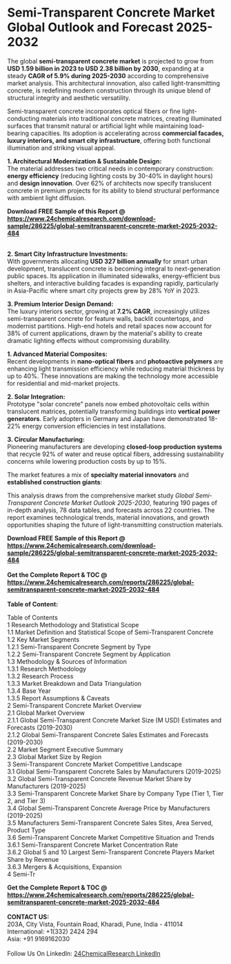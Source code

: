 <h1>Semi-Transparent Concrete Market Global Outlook and Forecast 2025-2032</h1><p>The global <strong>semi-transparent concrete market</strong> is projected to grow from <strong>USD 1.59 billion in 2023 to USD 2.38 billion by 2030</strong>, expanding at a steady <strong>CAGR of 5.9% during 2025-2030</strong> according to comprehensive market analysis. This architectural innovation, also called light-transmitting concrete, is redefining modern construction through its unique blend of structural integrity and aesthetic versatility.</p><p>Semi-transparent concrete incorporates optical fibers or fine light-conducting materials into traditional concrete matrices, creating illuminated surfaces that transmit natural or artificial light while maintaining load-bearing capacities. Its adoption is accelerating across <strong>commercial facades, luxury interiors, and smart city infrastructure</strong>, offering both functional illumination and striking visual appeal.</p><p><strong>1. Architectural Modernization &amp; Sustainable Design:</strong><br>
The material addresses two critical needs in contemporary construction: <strong>energy efficiency</strong> (reducing lighting costs by 30-40% in daylight hours) and <strong>design innovation</strong>. Over 62% of architects now specify translucent concrete in premium projects for its ability to blend structural performance with ambient light diffusion.</p><div><b>Download FREE Sample of this Report @ 
            <a href="https://www.24chemicalresearch.com/download-sample/286225/global-semitransparent-concrete-market-2025-2032-484">
            https://www.24chemicalresearch.com/download-sample/286225/global-semitransparent-concrete-market-2025-2032-484</a></b></div><br><p><strong>2. Smart City Infrastructure Investments:</strong><br>
With governments allocating <strong>USD 327 billion annually</strong> for smart urban development, translucent concrete is becoming integral to next-generation public spaces. Its application in illuminated sidewalks, energy-efficient bus shelters, and interactive building facades is expanding rapidly, particularly in Asia-Pacific where smart city projects grew by 28% YoY in 2023.</p><p><strong>3. Premium Interior Design Demand:</strong><br>
The luxury interiors sector, growing at <strong>7.2% CAGR</strong>, increasingly utilizes semi-transparent concrete for feature walls, backlit countertops, and modernist partitions. High-end hotels and retail spaces now account for 38% of current applications, drawn by the material's ability to create dramatic lighting effects without compromising durability.</p><p><strong>1. Advanced Material Composites:</strong><br>
Recent developments in <strong>nano-optical fibers</strong> and <strong>photoactive polymers</strong> are enhancing light transmission efficiency while reducing material thickness by up to 40%. These innovations are making the technology more accessible for residential and mid-market projects.</p><p><strong>2. Solar Integration:</strong><br>
Prototype "solar concrete" panels now embed photovoltaic cells within translucent matrices, potentially transforming buildings into <strong>vertical power generators</strong>. Early adopters in Germany and Japan have demonstrated 18-22% energy conversion efficiencies in test installations.</p><p><strong>3. Circular Manufacturing:</strong><br>
Pioneering manufacturers are developing <strong>closed-loop production systems</strong> that recycle 92% of water and reuse optical fibers, addressing sustainability concerns while lowering production costs by up to 15%.</p><p>The market features a mix of <strong>specialty material innovators</strong> and <strong>established construction giants</strong>:</p><p>This analysis draws from the comprehensive market study <em>Global Semi-Transparent Concrete Market Outlook 2025-2030</em>, featuring 190 pages of in-depth analysis, 78 data tables, and forecasts across 22 countries. The report examines technological trends, material innovations, and growth opportunities shaping the future of light-transmitting construction materials.</p><div><b>Download FREE Sample of this Report @ 
            <a href="https://www.24chemicalresearch.com/download-sample/286225/global-semitransparent-concrete-market-2025-2032-484">
            https://www.24chemicalresearch.com/download-sample/286225/global-semitransparent-concrete-market-2025-2032-484</a></b></div><br><div><b>Get the Complete Report & TOC @ 
            <a href="https://www.24chemicalresearch.com/reports/286225/global-semitransparent-concrete-market-2025-2032-484">
            https://www.24chemicalresearch.com/reports/286225/global-semitransparent-concrete-market-2025-2032-484</a></b></div><br>
            <b>Table of Content:</b><p>Table of Contents<br />
1 Research Methodology and Statistical Scope<br />
1.1 Market Definition and Statistical Scope of Semi-Transparent Concrete<br />
1.2 Key Market Segments<br />
1.2.1 Semi-Transparent Concrete Segment by Type<br />
1.2.2 Semi-Transparent Concrete Segment by Application<br />
1.3 Methodology & Sources of Information<br />
1.3.1 Research Methodology<br />
1.3.2 Research Process<br />
1.3.3 Market Breakdown and Data Triangulation<br />
1.3.4 Base Year<br />
1.3.5 Report Assumptions & Caveats<br />
2 Semi-Transparent Concrete Market Overview<br />
2.1 Global Market Overview<br />
2.1.1 Global Semi-Transparent Concrete Market Size (M USD) Estimates and Forecasts (2019-2030)<br />
2.1.2 Global Semi-Transparent Concrete Sales Estimates and Forecasts (2019-2030)<br />
2.2 Market Segment Executive Summary<br />
2.3 Global Market Size by Region<br />
3 Semi-Transparent Concrete Market Competitive Landscape<br />
3.1 Global Semi-Transparent Concrete Sales by Manufacturers (2019-2025)<br />
3.2 Global Semi-Transparent Concrete Revenue Market Share by Manufacturers (2019-2025)<br />
3.3 Semi-Transparent Concrete Market Share by Company Type (Tier 1, Tier 2, and Tier 3)<br />
3.4 Global Semi-Transparent Concrete Average Price by Manufacturers (2019-2025)<br />
3.5 Manufacturers Semi-Transparent Concrete Sales Sites, Area Served, Product Type<br />
3.6 Semi-Transparent Concrete Market Competitive Situation and Trends<br />
3.6.1 Semi-Transparent Concrete Market Concentration Rate<br />
3.6.2 Global 5 and 10 Largest Semi-Transparent Concrete Players Market Share by Revenue<br />
3.6.3 Mergers & Acquisitions, Expansion<br />
4 Semi-Tr</p><div><b>Get the Complete Report & TOC @ 
            <a href="https://www.24chemicalresearch.com/reports/286225/global-semitransparent-concrete-market-2025-2032-484">
            https://www.24chemicalresearch.com/reports/286225/global-semitransparent-concrete-market-2025-2032-484</a></b></div><br><b>CONTACT US:</b><br>
            203A, City Vista, Fountain Road, Kharadi, Pune, India - 411014<br>
            International: +1(332) 2424 294<br>
            Asia: +91 9169162030 <br><br>
            Follow Us On LinkedIn: <a href="https://www.linkedin.com/company/24chemicalresearch/">24ChemicalResearch LinkedIn</a>